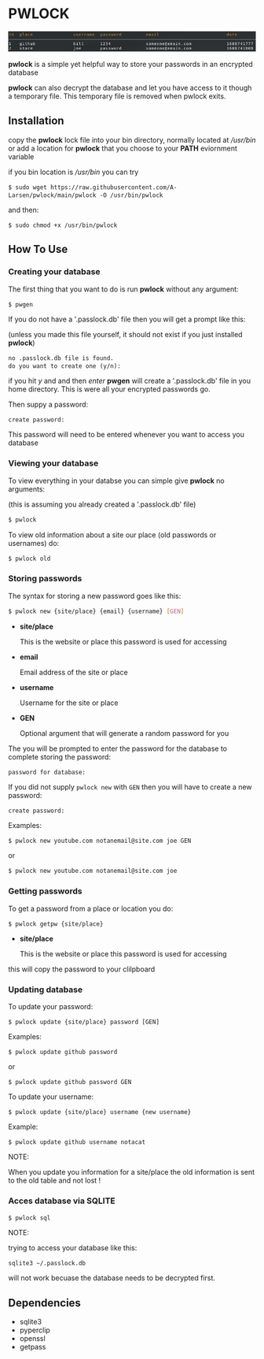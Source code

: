 # **PWLOCK**

![](./img/grid.png)

**pwlock** is a simple yet helpful way to store your passwords in an encrypted
database

**pwlock** can also decrypt the database and let you have access to it though a 
temporary file. This temporary file is removed when pwlock exits.

## Installation

copy the **pwlock** lock file into your bin directory, normally located at
*/usr/bin* or add a location for **pwlock** that you choose to your **PATH** 
eviornment variable

if you bin location is */usr/bin* you can try

```
$ sudo wget https://raw.githubusercontent.com/A-Larsen/pwlock/main/pwlock -O /usr/bin/pwlock
```

and then:

```
$ sudo chmod +x /usr/bin/pwlock
```


## How To Use

### Creating your database

The first thing that you want to do is run **pwlock** without any argument:

```bash
$ pwgen
```

If you do not have a '.passlock.db' file then you will get a prompt like this:

(unless you made this file yourself, it should not exist if you just installed
**pwlock**)

```
no .passlock.db file is found.
do you want to create one (y/n): 
```
if you hit *y* and and then *enter* **pwgen** will create a '.passlock.db' file
in you home directory. This is were all your encrypted passwords go.

Then suppy a password:

```
create password: 
```

This password will need to be entered whenever you want to access you database



### Viewing your database



To view everything in your databse you can simple give **pwlock** no arguments:

(this is assuming you already created a '.passlock.db' file)

```bash
$ pwlock
```
To view old information about a site our place (old passwords or usernames) do:

```bash
$ pwlock old
```

### Storing passwords

The syntax for storing a new password goes like this:

```bash
$ pwlock new {site/place} {email} {username} [GEN]
```
- **site/place**

	This is the website or place this password is used for accessing

- **email**

	Email address of the site or place

- **username**

	Username for the site or place

- **GEN**

	Optional argument that will generate a random password for you

The you will be prompted to enter the password for the database to complete
storing the password:

```
password for database:
```

If you did not supply `pwlock new` with `GEN` then you will have to create a new
password:

```
create password: 
```

Examples: 

```bash
$ pwlock new youtube.com notanemail@site.com joe GEN
```

or

```bash
$ pwlock new youtube.com notanemail@site.com joe 
```

### Getting passwords

To get a password from a place or location you do:

```
$ pwlock getpw {site/place}
```

- **site/place**

	This is the website or place this password is used for accessing

this will copy the password to your clilpboard

### Updating database

To update your password:

```
$ pwlock update {site/place} password [GEN]
```

Examples:

```
$ pwlock update github password 
```

or

```
$ pwlock update github password GEN
```

To update your username:

```
$ pwlock update {site/place} username {new username}
```

Example:

```
$ pwlock update github username notacat 
```

NOTE:

When you update you information for a site/place the old information is sent
to the old table and not lost !

### Acces database via SQLITE

```
$ pwlock sql
```

NOTE:

trying to access your database like this:

```
sqlite3 ~/.passlock.db
```

will not work becuase the database needs to be decrypted first.

## Dependencies

- sqlite3
- pyperclip
- openssl
- getpass
